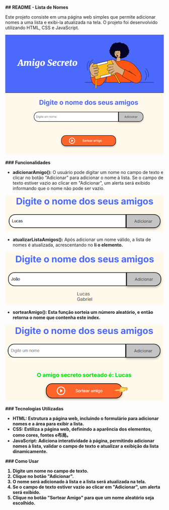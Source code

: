 **##** **README - Lista de Nomes**

Este projeto consiste em uma página web simples que permite adicionar nomes a uma lista e exibi-la atualizada na tela. O projeto foi desenvolvido utilizando HTML, CSS e JavaScript.

![Print inicial do projeto](img/1_printscreen.png)

**###** **Funcionalidades**

*   ****adicionarAmigo():**** O usuário pode digitar um nome no campo de texto e clicar no botão "Adicionar" para adicionar o nome à lista. Se o campo de texto estiver vazio ao clicar em "Adicionar", um alerta será exibido informando que o nome não pode ser vazio.

![Nome de um amigo para adicionar](img/02_friend_name.png)

*   ****atualizarListaAmigos():**** Após adicionar um nome válido, a lista de nomes é atualizada, acrescentando no <strong>li<strong> o elemento.

![Lista de amigos](img/03_friend_list.png)

*   ****sortearAmigo():**** Esta função sorteia um número aleatório, e então retorna o nome que contenha este index.

![Amigo sorteado](img/04_secret_friend.png)

**###** **Tecnologias Utilizadas**

*   ****HTML:**** Estrutura a página web, incluindo o formulário para adicionar nomes e a área para exibir a lista.
*   ****CSS:**** Estiliza a página web, definindo a aparência dos elementos, como cores, fontes e布局。
*   ****JavaScript:**** Adiciona interatividade à página, permitindo adicionar nomes à lista, validar o campo de texto e atualizar a exibição da lista dinamicamente.

**###** **Como Usar**

1.  Digite um nome no campo de texto.
2.  Clique no botão "Adicionar".
3.  O nome será adicionado à lista e a lista será atualizada na tela.
4.  Se o campo de texto estiver vazio ao clicar em "Adicionar", um alerta será exibido.
5.  Clique no botão "Sortear Amigo" para que um nome aleatório seja escolhido.